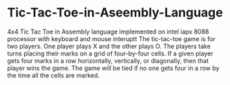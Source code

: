 # Tic-Tac-Toe-in-Aseembly-Language
4x4 Tic Tac Toe in Assembly language implemented on intel iapx 8088 processor with keyboard and mouse interuptt
The tic-tac-toe game is for two players. One player plays X and the other plays O. The players 
take turns placing their marks on a grid of four-by-four cells. If a given player gets four marks
in a row horizontally, vertically, or diagonally, then that player wins the game. The game will
be tied if no one gets four in a row by the time all the cells are marked.
